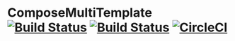 # ComposeMultiTemplate [![Build Status](https://app.bitrise.io/app/3274cf8f-fc35-4ec5-8420-b96466099831/status.svg?token=95r5tdS7HHBAlv9RhZ8IOA&branch=main)](https://app.bitrise.io/app/3274cf8f-fc35-4ec5-8420-b96466099831) [![Build Status](https://app.bitrise.io/app/f8ca6c67-220c-4c2f-83a3-66a6c48216bb/status.svg?token=XXBXKFhWSdjR-sBpKrFosA&branch=main)](https://app.bitrise.io/app/f8ca6c67-220c-4c2f-83a3-66a6c48216bb) [![CircleCI](https://dl.circleci.com/status-badge/img/gh/SunChulBaek/ComposeMultiTemplate/tree/main.svg?style=shield)](https://dl.circleci.com/status-badge/redirect/gh/SunChulBaek/ComposeMultiTemplate/tree/main)
